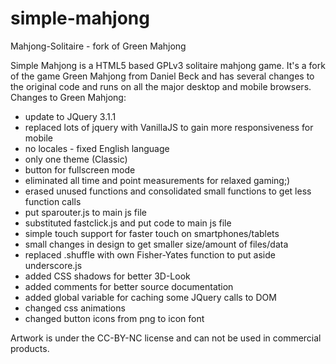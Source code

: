 # simple-mahjong
Mahjong-Solitaire - fork of Green Mahjong

Simple Mahjong is a HTML5 based GPLv3 solitaire mahjong game. It's a fork of the game Green Mahjong from Daniel Beck and has several changes to the original code and runs on all the major desktop and mobile browsers.
Changes to Green Mahjong:

- update to JQuery 3.1.1
- replaced lots of jquery with VanillaJS to gain more responsiveness for mobile
- no locales - fixed English language
- only one theme (Classic)
- button for fullscreen mode
- eliminated all time and point measurements for relaxed gaming;)
- erased unused functions and consolidated small functions to get less function calls
- put sparouter.js to main js file
- substituted fastclick.js and put code to main js file
- simple touch support for faster touch on smartphones/tablets
- small changes in design to get smaller size/amount of files/data
- replaced .shuffle with own Fisher-Yates function to put aside underscore.js
- added CSS shadows for better 3D-Look
- added comments for better source documentation
- added global variable for caching some JQuery calls to DOM
- changed css animations
- changed button icons from png to icon font

Artwork is under the CC-BY-NC license and can not be used in commercial products. 
